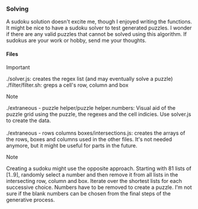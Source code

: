 ### Solving
A sudoku solution doesn't excite me, though I enjoyed writing the functions. It might be nice to have a sudoku solver to test generated puzzles. I wonder if there are any valid puzzles that cannot be solved using this algorithm. If sudokus are your work or hobby, send me your thoughts.

#### Files

> [!IMPORTANT]
> ./solver.js: creates the regex list (and may eventually solve a puzzle) <br />
> ./filter/filter.sh: greps a cell's row, column and box

> [!NOTE]
> ./extraneous - puzzle helper/puzzle helper.numbers: Visual aid of the puzzle grid using the puzzle, the regexes and the cell indicies. Use solver.js to create the data.
<br /><br />
> ./extraneous - rows columns boxes/intersections.js: creates the arrays of the rows, boxes and columns used in the other files. It's not needed anymore, but it might be useful for parts in the future.

> [!NOTE]
> Creating a sudoku might use the opposite approach. Starting with 81 lists of [1..9], randomly select a number and then remove it from all lists in the intersecting row, column and box. Iterate over the shortest lists for each successive choice. Numbers have to be removed to create a puzzle. I'm not sure if the blank numbers can be chosen from the final steps of the generative process.